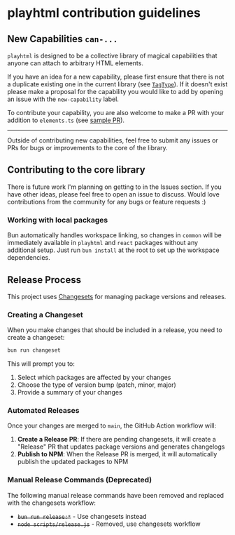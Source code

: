 # playhtml contribution guidelines

## New Capabilities `can-...`

`playhtml` is designed to be a collective library of magical capabilities that anyone can attach to arbitrary HTML elements.

If you have an idea for a new capability, please first ensure that there is not a duplicate existing one in the current library (see [`TagType`](https://github.com/spencerc99/playhtml/blob/main/src/types.ts#L100)). If it doesn't exist please make a proposal for the capability you would like to add by opening an issue with the `new-capability` label.

To contribute your capability, you are also welcome to make a PR with your addition to `elements.ts` (see [sample PR](https://github.com/spencerc99/playhtml/pull/10/files#diff-37bc0716e9726d7764d49fcc1b08ca0eb3f52170af06f8a49504b47e33ae09d2R327-R383)).

---

Outside of contributing new capabilities, feel free to submit any issues or
PRs for bugs or improvements to the core of the library.

## Contributing to the core library

There is future work I'm planning on getting to in the Issues section. If you have other ideas, please feel free to open an issue to discuss. Would love contributions from the community for any bugs or feature requests :)

### Working with local packages

Bun automatically handles workspace linking, so changes in `common` will be immediately available in `playhtml` and `react` packages without any additional setup. Just run `bun install` at the root to set up the workspace dependencies.

## Release Process

This project uses [Changesets](https://github.com/changesets/changesets) for managing package versions and releases.

### Creating a Changeset

When you make changes that should be included in a release, you need to create a changeset:

```bash
bun run changeset
```

This will prompt you to:
1. Select which packages are affected by your changes
2. Choose the type of version bump (patch, minor, major)
3. Provide a summary of your changes

### Automated Releases

Once your changes are merged to `main`, the GitHub Action workflow will:

1. **Create a Release PR**: If there are pending changesets, it will create a "Release" PR that updates package versions and generates changelogs
2. **Publish to NPM**: When the Release PR is merged, it will automatically publish the updated packages to NPM

### Manual Release Commands (Deprecated)

The following manual release commands have been removed and replaced with the changesets workflow:

- ~~`bun run release:*`~~ - Use changesets instead  
- ~~`node scripts/release.js`~~ - Removed, use changesets workflow
